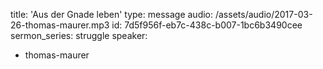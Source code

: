 title: 'Aus der Gnade leben'
type: message
audio: /assets/audio/2017-03-26-thomas-maurer.mp3
id: 7d5f956f-eb7c-438c-b007-1bc6b3490cee
sermon_series: struggle
speaker:
  - thomas-maurer
